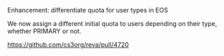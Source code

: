 Enhancement: differentiate quota for user types in EOS

We now assign a different initial quota to users depending
on their type, whether PRIMARY or not.

https://github.com/cs3org/reva/pull/4720
